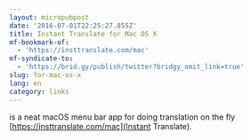 ```yaml
---
layout: micropubpost
date: '2016-07-01T22:25:27.855Z'
title: Instant Translate for Mac OS X
mf-bookmark-of:
  - 'https://insttranslate.com/mac'
mf-syndicate-to:
  - 'https://brid.gy/publish/twitter?bridgy_omit_link=true'
slug: for-mac-os-x
lang: en
category: links
---
```

 is a neat macOS menu bar app for doing translation on the fly [https://insttranslate.com/mac](Instant Translate).
